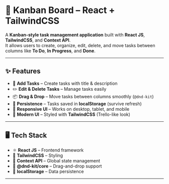 # 📌 Kanban Board – React + TailwindCSS

A **Kanban-style task management application** built with **React JS**, **TailwindCSS**, and **Context API**.  
It allows users to create, organize, edit, delete, and move tasks between columns like **To Do**, **In Progress**, and **Done**.  

---

## ✨ Features
- 📝 **Add Tasks** – Create tasks with title & description  
- ✏️ **Edit & Delete Tasks** – Manage tasks easily  
- 📦 **Drag & Drop** – Move tasks between columns smoothly (`@dnd-kit`)  
- 💾 **Persistence** – Tasks saved in **localStorage** (survive refresh)  
- 📱 **Responsive UI** – Works on desktop, tablet, and mobile  
- 🎨 **Modern UI** – Styled with **TailwindCSS** (Trello-like look)  

---

## 🖥️ Tech Stack
- ⚛️ **React JS** – Frontend framework  
- 🎨 **TailwindCSS** – Styling  
- 🔄 **Context API** – Global state management  
- 🎯 **@dnd-kit/core** – Drag-and-drop support  
- 💾 **localStorage** – Data persistence  

---


